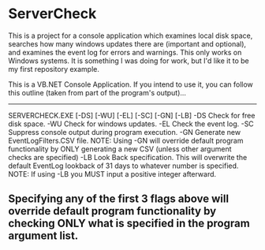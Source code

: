 ServerCheck
===========

This is a project for a console application which examines local disk space, searches how many windows updates there are (important and optional), and examines the event log for errors and warnings.  This only works on Windows systems.  It is something I was doing for work, but I'd like it to be my first repository example.

This is a VB.NET Console Application.  If you intend to use it, you can follow this outline (taken from part of the program's output)...

----------------------
SERVERCHECK.EXE [-DS] [-WU] [-EL] [-SC] [-GN] [-LB]
  -DS    Check for free disk space.
  -WU    Check for windows updates.
  -EL    Check the event log.
  -SC    Suppress console output during program execution.
  -GN    Generate new EventLogFilters.CSV file.
         NOTE: Using -GN will override default program functionality
         by ONLY generating a new CSV (unless other argument checks are specified)
  -LB    Look Back specification. This will overwrite the default EventLog lookback of 31 days to whatever number is specified.
         NOTE: If using -LB you MUST input a positive integer afterward.
  
  Specifying any of the first 3 flags above will override default program functionality by checking ONLY what is specified in the program argument list.
----------------------

